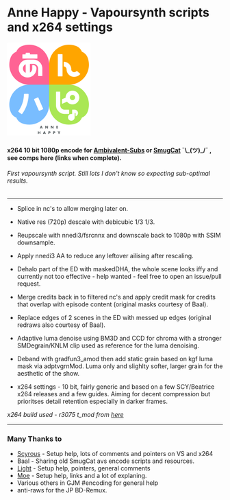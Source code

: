 # Anne Happy - Vapoursynth scripts and x264 settings

![Anne Happy](Resources/Logo.png)


#### x264 10 bit 1080p encode for [Ambivalent-Subs](https://github.com/Ambivalent-subs) or [SmugCat](https://github.com/smugcatfs)  ¯\\\_(ツ)\_/¯ , see comps here (links when complete).

###### _First vapoursynth script. Still lots I don't know so expecting sub-optimal results._

---

* Splice in nc's to allow merging later on.

* Native res (720p) descale with debicubic 1/3 1/3.

* Reupscale with nnedi3/fsrcnnx and downscale back to 1080p with SSIM downsample.

* Apply nnedi3 AA to reduce any leftover ailising after rescaling.

* Dehalo part of the ED with maskedDHA, the whole scene looks iffy and currently not too effective - help wanted - feel free to open an issue/pull request.

* Merge credits back in to filtered nc's and apply credit mask for credits that overlap with episode content (original masks courtesy of Baal).

* Replace edges of 2 scenes in the ED with messed up edges (original redraws also courtesy of Baal).

* Adaptive luma denoise using BM3D and CCD for chroma with a stronger SMDegrain/KNLM clip used as reference for the luma denoising.

* Deband with gradfun3_amod then add static grain based on kgf luma mask via adptvgrnMod. Luma only and slighlty softer, larger grain for the aesthetic of the show.

* x264 settings - 10 bit, fairly generic and based on a few SCY/Beatrice x264 releases and a few guides. Aiming for decent compression but prioritses detail retention especially in darker frames.

_x264 build used - r3075 t_mod from [here](https://github.com/jpsdr/x264/releases)_

---

### Many Thanks to

* [Scyrous](https://github.com/Scyrous) - Setup help, lots of comments and pointers on VS and x264
* Baal - Sharing old SmugCat avs encode scripts and resources.
* [Light](https://github.com/LightArrowsEXE) - Setup help, pointers, general comments
* [Moe](https://github.com/Moelancholy) - Setup help, links and a lot of explaning.
* Various others in GJM #encoding for general help
* anti-raws for the JP BD-Remux.
